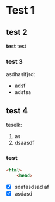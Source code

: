 # Test 1 

## test 2
**test** test

### test 3
asdhaslfjsd:
* adsf
* adsfsa

## test 4
teselk:
1. as
2. dsaasdf

### test

```html
<html>
    <head>

```

- [x] sdafasdsad af
- [x] asdasd